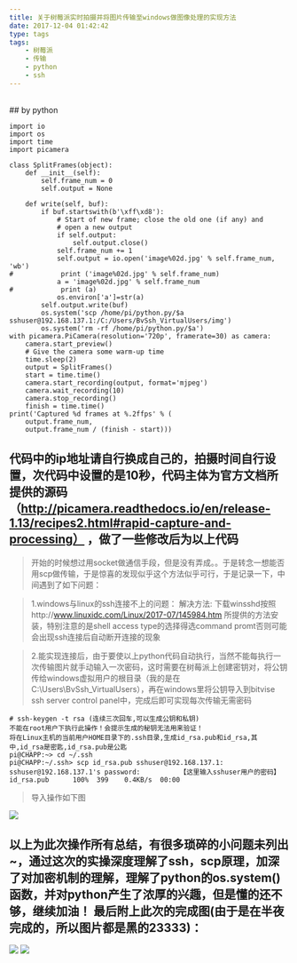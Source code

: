 ```yaml
---
title: 关于树莓派实时拍摄并将图片传输至windows做图像处理的实现方法
date: 2017-12-04 01:42:42
type: tags
tags:
	- 树莓派
	- 传输
	- python
	- ssh
---
```

<br/>
## by python

```
import io
import os
import time
import picamera

class SplitFrames(object):
    def __init__(self):
        self.frame_num = 0
        self.output = None

    def write(self, buf):
        if buf.startswith(b'\xff\xd8'):
            # Start of new frame; close the old one (if any) and
            # open a new output
            if self.output:
                self.output.close()
            self.frame_num += 1
            self.output = io.open('image%02d.jpg' % self.frame_num, 'wb')
#            print ('image%02d.jpg' % self.frame_num)
            a = 'image%02d.jpg' % self.frame_num
#            print (a)
            os.environ['a']=str(a) 
        self.output.write(buf)
        os.system('scp /home/pi/python.py/$a sshuser@192.168.137.1:/C:/Users/BvSsh_VirtualUsers/img')
        os.system('rm -rf /home/pi/python.py/$a')
with picamera.PiCamera(resolution='720p', framerate=30) as camera:
    camera.start_preview()
    # Give the camera some warm-up time
    time.sleep(2)
    output = SplitFrames()
    start = time.time()
    camera.start_recording(output, format='mjpeg')
    camera.wait_recording(10)
    camera.stop_recording()
    finish = time.time()
print('Captured %d frames at %.2ffps' % (
    output.frame_num,
    output.frame_num / (finish - start)))
```

<!--more-->
代码中的ip地址请自行换成自己的，拍摄时间自行设置，次代码中设置的是10秒，代码主体为官方文档所提供的源码（http://picamera.readthedocs.io/en/release-1.13/recipes2.html#rapid-capture-and-processing） ，做了一些修改后为以上代码
---
>开始的时候想过用socket做通信手段，但是没有弄成。。于是转念一想能否用scp做传输，于是惊喜的发现似乎这个方法似乎可行，于是记录一下，中间遇到了如下问题：

>1.windows与linux的ssh连接不上的问题：
解决方法:
下载winsshd按照http://www.linuxidc.com/Linux/2017-07/145984.htm 所提供的方法安装，特别注意的是shell access type的选择得选command promt否则可能会出现ssh连接后自动断开连接的现象

>2.能实现连接后，由于要使以上python代码自动执行，当然不能每执行一次传输图片就手动输入一次密码，这时需要在树莓派上创建密钥对，将公钥传给windows虚拟用户的根目录（我的是在C:\Users\BvSsh_VirtualUsers），再在windows里将公钥导入到bitvise ssh server control panel中，完成后即可实现每次传输无需密码

```
# ssh-keygen -t rsa (连续三次回车,可以生成公钥和私钥)
不能在root用户下执行此操作！会提示生成的秘钥无法用来验证！
将在Linux主机的当前用户HOME目录下的.ssh目录,生成id_rsa.pub和id_rsa,其中,id_rsa是密匙,id_rsa.pub是公匙
pi@CHAPP:~> cd ~/.ssh
pi@CHAPP:~/.ssh> scp id_rsa.pub sshuser@192.168.137.1:
sshuser@192.168.137.1's password:          【这里输入sshuser用户的密码】
id_rsa.pub      100%  399    0.4KB/s  00:00
```

>导入操作如下图

![](http://p07ipwnkr.bkt.clouddn.com/17-12-4/6480620.jpg)

以上为此次操作所有总结，有很多琐碎的小问题未列出~，通过这次的实操深度理解了ssh，scp原理，加深了对加密机制的理解，理解了python的os.system()函数，并对python产生了浓厚的兴趣，但是懂的还不够，继续加油！
最后附上此次的完成图(由于是在半夜完成的，所以图片都是黑的23333)：
---
![](http://p07ipwnkr.bkt.clouddn.com/17-12-4/50835367.jpg)
![](http://p07ipwnkr.bkt.clouddn.com/17-12-4/70508282.jpg)

